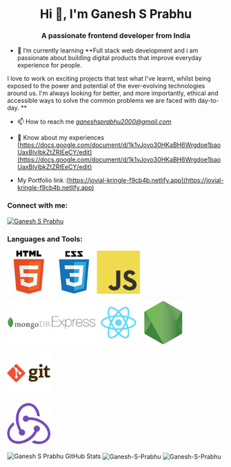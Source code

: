 <h1 align="center">Hi 👋, I'm Ganesh S Prabhu</h1>
<h3 align="center">A passionate frontend developer from India</h3>

- 🌱 I’m currently learning **Full stack web development and i am  passionate about building digital products that improve everyday experience for people.

I love to work on exciting projects that test what I've learnt, whilst being exposed to the power and potential of the ever-evolving technologies around us. I'm always looking for better, and more importantly, ethical and accessible ways to solve the common problems we are faced with day-to-day.  **

- 📫 How to reach me *ganeshsprabhu2000@gmail.com*

- 📄 Know about my experiences [https://docs.google.com/document/d/1k1vJovo30HKaBH6Wrgdoe1baoUaxBlvIbkZtZRIEeCY/edit](https://docs.google.com/document/d/1k1vJovo30HKaBH6Wrgdoe1baoUaxBlvIbkZtZRIEeCY/edit)
- My Portfolio link :[https://jovial-kringle-f9cb4b.netlify.app](https://jovial-kringle-f9cb4b.netlify.app)

<h3 align="left">Connect with me:</h3>
<p align="left">
<a href="https://www.linkedin.com/in/ganesh-s-prabhu/" target="blank"><img align="center" src="https://raw.githubusercontent.com/rahuldkjain/github-profile-readme-generator/master/src/images/icons/Social/linked-in-alt.svg" alt="Ganesh S Prabhu" height="30" width="40" /></a>

</p>

<h3 align="left">Languages and Tools:</h3>
<code><img height="100"  src="https://raw.githubusercontent.com/github/explore/80688e429a7d4ef2fca1e82350fe8e3517d3494d/topics/html/html.png"></code>
<code><img height="100" src="https://raw.githubusercontent.com/github/explore/80688e429a7d4ef2fca1e82350fe8e3517d3494d/topics/css/css.png"></code>
<code><img height="100" src="https://raw.githubusercontent.com/github/explore/80688e429a7d4ef2fca1e82350fe8e3517d3494d/topics/javascript/javascript.png"></code>

<code><img height="100" src="https://raw.githubusercontent.com/github/explore/80688e429a7d4ef2fca1e82350fe8e3517d3494d/topics/mongodb/mongodb.png"></code>
<code><img height="100" src="https://raw.githubusercontent.com/github/explore/80688e429a7d4ef2fca1e82350fe8e3517d3494d/topics/express/express.png"></code>
<code><img height="100" src="https://raw.githubusercontent.com/github/explore/80688e429a7d4ef2fca1e82350fe8e3517d3494d/topics/react/react.png"></code>
<code><img height="100" src="https://raw.githubusercontent.com/github/explore/80688e429a7d4ef2fca1e82350fe8e3517d3494d/topics/nodejs/nodejs.png"></code>


<code><img height="100" src="https://raw.githubusercontent.com/github/explore/80688e429a7d4ef2fca1e82350fe8e3517d3494d/topics/git/git.png"></code>
 
  <img src="https://github.com/devicons/devicon/blob/master/icons/redux/redux-original.svg" title="Redux" alt="Redux " width="100" height="100"/>&nbsp;

<img src="https://github-readme-stats.vercel.app/api?username=Ganesh-S-Prabhu&show_icons=true&hide_border=true&count_private=true&theme=shades-of-purple&icon_color=fad000" alt="Ganesh S Prabhu GitHub Stats">
<img align="center" src="https://github-readme-streak-stats.herokuapp.com/?user=Ganesh-S-Prabhu&count_private=true&theme=radical" alt="Ganesh-S-Prabhu" />
<img align="center" width=500 src="https://github-readme-stats.vercel.app/api/top-langs/?username=Ganesh-S-Prabhu&count_private=true&theme=radical" alt="Ganesh-S-Prabhu" />

